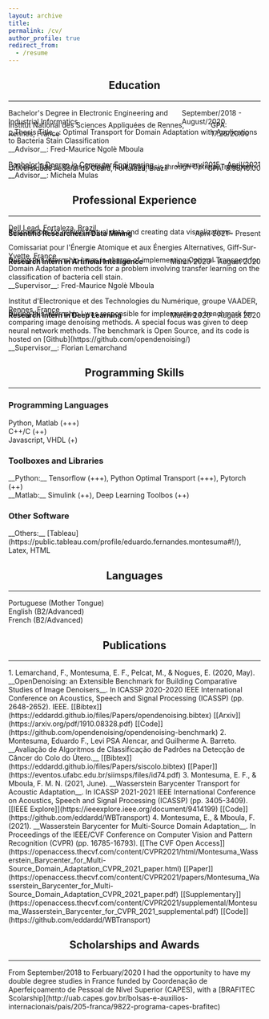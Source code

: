 ```yaml
---
layout: archive
title: 
permalink: /cv/
author_profile: true
redirect_from:
  - /resume
---
```


<h2 style="text-align: center;">Education</h2>
<hr style="height:2px;border-width:0;color:gray;background-color:gray"> 
<ul style='padding-left: 0; margin-left: 0; padding-bottom: 5px; margin-bottom: 5px; list-style-type: none; display: flex; justify-content: space-between;'>
  <li>Bachelor's Degree in Electronic Engineering and Industrial Informatics</li>
  <li>September/2018 - August/2020</li>
</ul>
<ul style='padding: 0; margin: 0; padding-top: 0; padding-bottom: 0; border: 0; outline: 0;
           margin-top: -20px; margin-bottom: -20px;
           list-style-type: none; display: flex; justify-content: space-between;'>
  <li style='padding: 0; margin: 0; padding-top: 0; padding-bottom: 0; border: 0; outline: 0;
           margin-top: 0; margin-bottom: 0;
           list-style-type: none; display: flex; justify-content: space-between;'>Institut National des Sciences Appliquées de Rennes, Rennes, France</li>
  <li style='padding: 0; margin: 0; padding-top: 0; padding-bottom: 0; border: 0; outline: 0;
           margin-top: 0; margin-bottom: 0;
           list-style-type: none; display: flex; justify-content: space-between;'>GPA: 17.26/20.00</li>
</ul>
__Thesis Title__: Optimal Transport for Domain Adaptation with Applications to Bacteria Stain Classification<br>
__Advisor__: Fred-Maurice Ngolè Mboula<br>

<ul style='padding-left: 0; margin-left: 0; padding-bottom: 5px; margin-bottom: 5px; list-style-type: none; display: flex; justify-content: space-between;'>
  <li>Bachelor's Degree in Computer Engineering</li>
  <li>January/2015 - April/2021</li>
</ul>
<ul style='padding: 0; margin: 0; padding-top: 0; padding-bottom: 0; border: 0; outline: 0;
           margin-top: -20px; margin-bottom: -20px;
           list-style-type: none; display: flex; justify-content: space-between;'>
  <li style='padding: 0; margin: 0; padding-top: 0; padding-bottom: 0; border: 0; outline: 0;
           margin-top: 0; margin-bottom: 0;
           list-style-type: none; display: flex; justify-content: space-between;'>Universidade Federal do Ceará, Fortaleza, Brazil</li>
  <li style='padding: 0; margin: 0; padding-top: 0; padding-bottom: 0; border: 0; outline: 0;
           margin-top: 0; margin-bottom: 0;
           list-style-type: none; display: flex; justify-content: space-between;'>GPA: 8.95/10.00</li>
</ul>
__Thesis Title__: Cross-Domain Fault Diagnosis through Optimal Transport<br>
__Advisor__: Michela Mulas<br>

<h2 style="text-align: center;">Professional Experience</h2>
<hr style="height:2px;border-width:0;color:gray;background-color:gray"> 

Dell Lead, Fortaleza, Brazil
<ul style='padding-left: 0; margin-left: 0; padding-top: 0px; margin-top: -20px; padding-bottom: 0px; margin-bottom: -20px; list-style-type: none; display: flex; justify-content: space-between;'>
  <li><b>Scientific Researcher in Data Mining</b></li>
  <li>April 2021 - Present</li>
</ul>
Responsible for mining textual data and creating data visualizations.<br>

Comissariat pour l'Énergie Atomique et aux Énergies Alternatives, Giff-Sur-Yvette, France
<ul style='padding-left: 0; margin-left: 0; padding-top: 0px; margin-top: -20px; padding-bottom: 0px; margin-bottom: -20px; list-style-type: none; display: flex; justify-content: space-between;'>
  <li><b>Research Intern in Artificial Intelligence</b></li>
  <li>March 2020 - August 2020</li>
</ul>
During this internship I was in charge of implementing Optimal Transport for Domain Adaptation methods for a problem involving transfer learning on the classification of bacteria cell stain.<br>
__Supervisor__: Fred-Maurice Ngolè Mboula

Institut d'Electronique et des Technologies du Numérique, groupe VAADER, Rennes, France
<ul style='padding-left: 0; margin-left: 0; padding-top: 0px; margin-top: -20px; padding-bottom: 0px; margin-bottom: -20px; list-style-type: none; display: flex; justify-content: space-between;'>
  <li><b>Research Intern in Deep Learning</b></li>
  <li>March 2020 - August 2020</li>
</ul>
During this internship I was responsible for implementing a benchmark for comparing image denoising methods. A special focus was given to deep neural network methods. The benchmark is Open Source, and its code is hosted on [Github](https://github.com/opendenoising/)<br>
__Supervisor__: Florian Lemarchand
  
<h2 style="text-align: center;">Programming Skills</h2>
<hr style="height:2px;border-width:0;color:gray;background-color:gray">
<h3>Programming Languages</h3>
Python, Matlab (+++)<br>
C++/C (++)<br>
Javascript, VHDL (+)
<h3>Toolboxes and Libraries</h3>
__Python:__ Tensorflow (+++), Python Optimal Transport (+++), Pytorch (++)<br>
__Matlab:__ Simulink (++), Deep Learning Toolbos (++)<br>
<h3>Other Software</h3>
__Others:__ [Tableau](https://public.tableau.com/profile/eduardo.fernandes.montesuma#!/), Latex, HTML<br>

<h2 style="text-align: center;">Languages</h2>
<hr style="height:2px;border-width:0;color:gray;background-color:gray">
Portuguese (Mother Tongue)<br>
English (B2/Advanced)<br>
French (B2/Advanced)<br>

<h2 style="text-align: center;">Publications</h2>
<hr style="height:2px;border-width:0;color:gray;background-color:gray"> 
1. Lemarchand, F., Montesuma, E. F., Pelcat, M., & Nogues, E. (2020, May). __OpenDenoising: an Extensible Benchmark for Building Comparative Studies of Image Denoisers__. In ICASSP 2020-2020 IEEE International Conference on Acoustics, Speech and Signal Processing (ICASSP) (pp. 2648-2652). IEEE. [[Bibtex]](https://eddardd.github.io/files/Papers/opendenoising.bibtex) [[Arxiv]](https://arxiv.org/pdf/1910.08328.pdf) [[Code]](https://github.com/opendenoising/opendenoising-benchmark)
2. Montesuma, Eduardo F., Levi PSA Alencar, and Guilherme A. Barreto. __Avaliação de Algoritmos de Classificação de Padrões na Detecção de Câncer do Colo do Útero.__ [[Bibtex]](https://eddardd.github.io/files/Papers/siscolo.bibtex) [[Paper]](https://eventos.ufabc.edu.br/siimsps/files/id74.pdf)
3. Montesuma, E. F., & Mboula, F. M. N. (2021, June). __Wasserstein Barycenter Transport for Acoustic Adaptation__. In ICASSP 2021-2021 IEEE International Conference on Acoustics, Speech and Signal Processing (ICASSP) (pp. 3405-3409). [[IEEE Explore]](https://ieeexplore.ieee.org/document/9414199) [[Code]](https://github.com/eddardd/WBTransport)
4. Montesuma, E., & Mboula, F. (2021). __Wasserstein Barycenter for Multi-Source Domain Adaptation__. In Proceedings of the IEEE/CVF Conference on Computer Vision and Pattern Recognition (CVPR) (pp. 16785-16793). [[The CVF Open Access]](https://openaccess.thecvf.com/content/CVPR2021/html/Montesuma_Wasserstein_Barycenter_for_Multi-Source_Domain_Adaptation_CVPR_2021_paper.html) [[Paper]](https://openaccess.thecvf.com/content/CVPR2021/papers/Montesuma_Wasserstein_Barycenter_for_Multi-Source_Domain_Adaptation_CVPR_2021_paper.pdf) [[Supplementary]](https://openaccess.thecvf.com/content/CVPR2021/supplemental/Montesuma_Wasserstein_Barycenter_for_CVPR_2021_supplemental.pdf) [[Code]](https://github.com/eddardd/WBTransport)
  
<h2 style="text-align: center;">Scholarships and Awards</h2>
<hr style="height:2px;border-width:0;color:gray;background-color:gray"> 
From September/2018 to Ferbuary/2020 I had the opportunity to have my double degree studies in France funded by Coordenação de Aperfeiçoamento de Pessoal de Nível Superior (CAPES), with a [BRAFITEC Scolarship](http://uab.capes.gov.br/bolsas-e-auxilios-internacionais/pais/205-franca/9822-programa-capes-brafitec)
